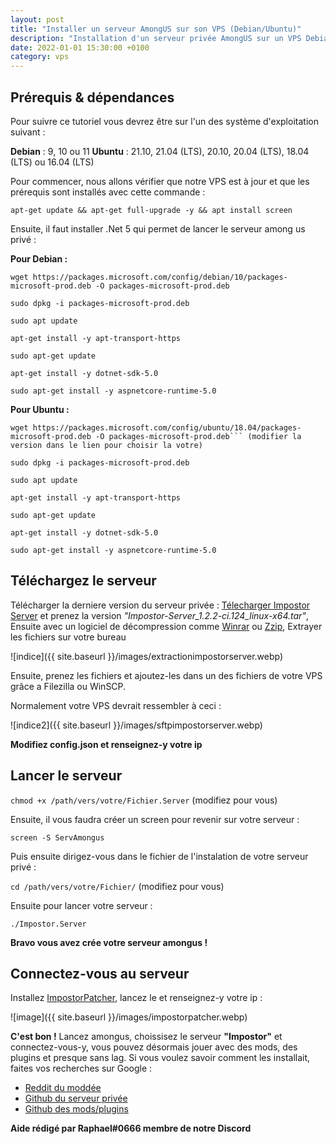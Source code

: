 ```yaml
---
layout: post
title: "Installer un serveur AmongUS sur son VPS (Debian/Ubuntu)"
description: "Installation d'un serveur privée AmongUS sur un VPS Debian ou Ubuntu"
date: 2022-01-01 15:30:00 +0100
category: vps
---
```


## Prérequis & dépendances 

Pour suivre ce tutoriel vous devrez être sur l'un des système d'exploitation suivant : 

**Debian** : 9, 10 ou 11
**Ubuntu** :  21.10, 21.04 (LTS), 20.10,   20.04 (LTS),  18.04 (LTS) ou 16.04 (LTS)

Pour commencer, nous allons vérifier que notre VPS est à jour et que les prérequis sont installés avec cette commande : 

 ``apt-get update && apt-get full-upgrade -y && apt install screen``

Ensuite, il faut installer .Net 5 qui permet de lancer le serveur among us privé :

**Pour Debian :**

```
wget https://packages.microsoft.com/config/debian/10/packages-microsoft-prod.deb -O packages-microsoft-prod.deb

sudo dpkg -i packages-microsoft-prod.deb

sudo apt update

apt-get install -y apt-transport-https

sudo apt-get update

apt-get install -y dotnet-sdk-5.0

sudo apt-get install -y aspnetcore-runtime-5.0
```

**Pour Ubuntu :**

```
wget https://packages.microsoft.com/config/ubuntu/18.04/packages-microsoft-prod.deb -O packages-microsoft-prod.deb``` (modifier la version dans le lien pour choisir la votre)

sudo dpkg -i packages-microsoft-prod.deb

sudo apt update

apt-get install -y apt-transport-https

sudo apt-get update

apt-get install -y dotnet-sdk-5.0

sudo apt-get install -y aspnetcore-runtime-5.0
```

## Téléchargez le serveur

Télécharger la derniere version du serveur privée : [Télecharger Impostor Server](https://ci.appveyor.com/project/Impostor/Impostor/branch/dev/artifacts) et prenez la version *"Impostor-Server_1.2.2-ci.124_linux-x64.tar"*, Ensuite avec un logiciel de décompression comme [Winrar](https://www.win-rar.com/start.html?&L=10) ou  [Zzip](https://www.01net.com/telecharger/utilitaire/compression_et_decompression/7-zip.html), Extrayer les fichiers sur votre bureau 

![indice]({{ site.baseurl }}/images/extractionimpostorserver.webp)

Ensuite, prenez les fichiers et ajoutez-les dans un des fichiers de votre VPS grâce a Filezilla ou WinSCP.

Normalement votre VPS devrait ressembler à ceci :

![indice2]({{ site.baseurl }}/images/sftpimpostorserver.webp)

**Modifiez config.json et renseignez-y votre ip**

## Lancer le serveur

```chmod +x /path/vers/votre/Fichier.Server``` (modifiez pour vous)

Ensuite, il vous faudra créer un screen pour revenir sur votre serveur :

```screen -S ServAmongus```

Puis ensuite dirigez-vous dans le fichier de l'instalation de votre serveur privé :

```cd /path/vers/votre/Fichier/``` (modifiez pour vous)

Ensuite pour lancer votre serveur :

```./Impostor.Server```

**Bravo vous avez crée votre serveur amongus !**

## Connectez-vous au serveur

Installez [ImpostorPatcher](https://ci.appveyor.com/api/buildjobs/1g7x9s6vkvr5wbqm/artifacts/build%2FImpostor-Patcher_1.2.2-ci.124_win-x64.zip), lancez le et renseignez-y votre ip :

![image]({{ site.baseurl }}/images/impostorpatcher.webp)

**C'est bon !** Lancez amongus, choissisez le serveur **"Impostor"** et connectez-vous-y, vous pouvez désormais jouer avec des mods, des plugins et presque sans lag. Si vous voulez savoir comment les installait, faites vos recherches sur Google :

- [Reddit du moddée](https://www.reddit.com/r/AmongUsMods/)
- [Github du serveur privée](https://github.com/Impostor/Impostor)
- [Github des mods/plugins](https://github.com/topics/among-us)

__Aide rédigé par Raphael#0666 membre de notre Discord__

